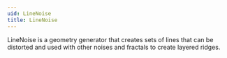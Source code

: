 ```yaml
---
uid: LineNoise
title: LineNoise
---
```


LineNoise is a geometry generator that creates sets of lines that can be distorted and used with other noises and fractals to create layered ridges.


